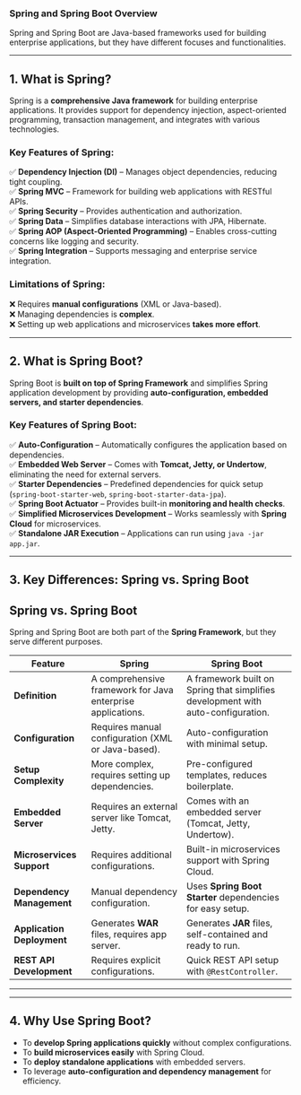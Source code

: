 ### **Spring and Spring Boot Overview**

Spring and Spring Boot are Java-based frameworks used for building enterprise applications, but they have different focuses and functionalities.

---

## **1. What is Spring?**

Spring is a **comprehensive Java framework** for building enterprise applications. It provides support for dependency injection, aspect-oriented programming, transaction management, and integrates with various technologies.

### **Key Features of Spring:**

✅ **Dependency Injection (DI)** – Manages object dependencies, reducing tight coupling.  
✅ **Spring MVC** – Framework for building web applications with RESTful APIs.  
✅ **Spring Security** – Provides authentication and authorization.  
✅ **Spring Data** – Simplifies database interactions with JPA, Hibernate.  
✅ **Spring AOP (Aspect-Oriented Programming)** – Enables cross-cutting concerns like logging and security.  
✅ **Spring Integration** – Supports messaging and enterprise service integration.

### **Limitations of Spring:**

❌ Requires **manual configurations** (XML or Java-based).  
❌ Managing dependencies is **complex**.  
❌ Setting up web applications and microservices **takes more effort**.

---

## **2. What is Spring Boot?**

Spring Boot is **built on top of Spring Framework** and simplifies Spring application development by providing **auto-configuration, embedded servers, and starter dependencies**.

### **Key Features of Spring Boot:**

✅ **Auto-Configuration** – Automatically configures the application based on dependencies.  
✅ **Embedded Web Server** – Comes with **Tomcat, Jetty, or Undertow**, eliminating the need for external servers.  
✅ **Starter Dependencies** – Predefined dependencies for quick setup (`spring-boot-starter-web`, `spring-boot-starter-data-jpa`).  
✅ **Spring Boot Actuator** – Provides built-in **monitoring and health checks**.  
✅ **Simplified Microservices Development** – Works seamlessly with **Spring Cloud** for microservices.  
✅ **Standalone JAR Execution** – Applications can run using `java -jar app.jar`.

---

## **3. Key Differences: Spring vs. Spring Boot**

## **Spring vs. Spring Boot**

Spring and Spring Boot are both part of the **Spring Framework**, but they serve different purposes.

| Feature                    | **Spring**                                                  | **Spring Boot**                                                                  |
| -------------------------- | ----------------------------------------------------------- | -------------------------------------------------------------------------------- |
| **Definition**             | A comprehensive framework for Java enterprise applications. | A framework built on Spring that simplifies development with auto-configuration. |
| **Configuration**          | Requires manual configuration (XML or Java-based).          | Auto-configuration with minimal setup.                                           |
| **Setup Complexity**       | More complex, requires setting up dependencies.             | Pre-configured templates, reduces boilerplate.                                   |
| **Embedded Server**        | Requires an external server like Tomcat, Jetty.             | Comes with an embedded server (Tomcat, Jetty, Undertow).                         |
| **Microservices Support**  | Requires additional configurations.                         | Built-in microservices support with Spring Cloud.                                |
| **Dependency Management**  | Manual dependency configuration.                            | Uses **Spring Boot Starter** dependencies for easy setup.                        |
| **Application Deployment** | Generates **WAR** files, requires app server.               | Generates **JAR** files, self-contained and ready to run.                        |
| **REST API Development**   | Requires explicit configurations.                           | Quick REST API setup with `@RestController`.                                     |

---

---

## **4. Why Use Spring Boot?**

- To **develop Spring applications quickly** without complex configurations.
- To **build microservices easily** with Spring Cloud.
- To **deploy standalone applications** with embedded servers.
- To leverage **auto-configuration and dependency management** for efficiency.
